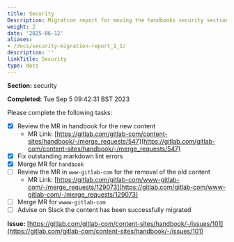 ```yaml
---
title: Security
Description: Migration report for moving the handbooks security section
weight: 2
date: '2025-06-12'
aliases:
- /docs/security-migration-report_1_1/
description: ''
linkTitle: Security
type: docs
---
```


**Section:** security

**Completed:** Tue Sep  5 09:42:31 BST 2023

Please complete the following tasks:

- [x] Review the MR in handbook for the new content
  - MR Link: [https://gitlab.com/gitlab-com/content-sites/handbook/-/merge_requests/547](https://gitlab.com/gitlab-com/content-sites/handbook/-/merge_requests/547)
- [x] Fix outstanding markdown lint errors
- [x] Merge MR for `handbook`
- [ ] Review the MR in `www-gitlab-com` for the removal of the old content
  - MR Link: [https://gitlab.com/gitlab-com/www-gitlab-com/-/merge_requests/129073](https://gitlab.com/gitlab-com/www-gitlab-com/-/merge_requests/129073)
- [ ] Merge MR for `wwww-gitlab-com`
- [ ] Advise on Slack the content has been successfully migrated

**Issue:** [https://gitlab.com/gitlab-com/content-sites/handbook/-/issues/101](https://gitlab.com/gitlab-com/content-sites/handbook/-/issues/101)
